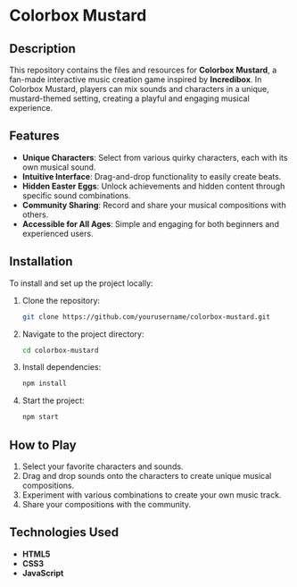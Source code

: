 # Colorbox Mustard

## Description
This repository contains the files and resources for **Colorbox Mustard**, a fan-made interactive music creation game inspired by **Incredibox**. In Colorbox Mustard, players can mix sounds and characters in a unique, mustard-themed setting, creating a playful and engaging musical experience.

## Features
- **Unique Characters**: Select from various quirky characters, each with its own musical sound.
- **Intuitive Interface**: Drag-and-drop functionality to easily create beats.
- **Hidden Easter Eggs**: Unlock achievements and hidden content through specific sound combinations.
- **Community Sharing**: Record and share your musical compositions with others.
- **Accessible for All Ages**: Simple and engaging for both beginners and experienced users.

## Installation
To install and set up the project locally:

1. Clone the repository:
    ```bash
    git clone https://github.com/yourusername/colorbox-mustard.git
    ```
2. Navigate to the project directory:
    ```bash
    cd colorbox-mustard
    ```
3. Install dependencies:
    ```bash
    npm install
    ```
4. Start the project:
    ```bash
    npm start
    ```

## How to Play
1. Select your favorite characters and sounds.
2. Drag and drop sounds onto the characters to create unique musical compositions.
3. Experiment with various combinations to create your own music track.
4. Share your compositions with the community.

## Technologies Used
- **HTML5**
- **CSS3**
- **JavaScript**

